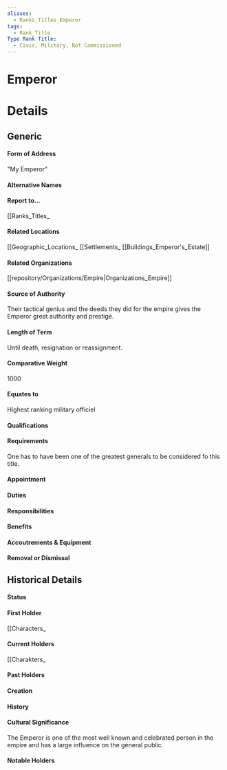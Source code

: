 ```yaml
---
aliases:
  - Ranks_Titles_Emperor
tags:
  - Rank_Title
Type Rank Title:
  - Civic, Military, Not Commissioned
---
```

# Emperor


# Details
## Generic
#### Form of Address
"My Emperor"
#### Alternative Names
#### Report to...
[[Ranks_Titles_
#### Related Locations
[[Geographic_Locations_
[[Settlements_
[[Buildings_Emperor's_Estate]]
#### Related Organizations
[[repository/Organizations/Empire|Organizations_Empire]]
#### Source of Authority
Their tactical genius and the deeds they did for the empire gives the Emperor great authority and prestige.
#### Length of Term
Until death, resignation or reassignment.
#### Comparative Weight
1000
#### Equates to
Highest ranking military officiel
#### Qualifications
#### Requirements
One has to have been one of the greatest generals to be considered fo this title.
#### Appointment
#### Duties
#### Responsibilities
#### Benefits
#### Accoutrements & Equipment
#### Removal or Dismissal
## Historical Details
#### Status
#### First Holder
[[Characters_
#### Current Holders
[[Charakters_
#### Past Holders
#### Creation
#### History
#### Cultural Significance
The Emperor is one of the most well known and celebrated person in the empire and has a large influence on the general public.
#### Notable Holders
